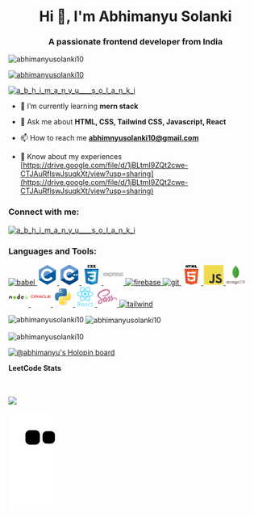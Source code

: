 <h1 align="center">Hi 👋, I'm Abhimanyu Solanki</h1>
<h3 align="center">A passionate frontend developer from India</h3>

<p align="left"> <img src="https://komarev.com/ghpvc/?username=abhimanyusolanki10&label=Profile%20views&color=0e75b6&style=flat" alt="abhimanyusolanki10" /> </p>

<p align="left"> <a href="https://github.com/ryo-ma/github-profile-trophy"><img src="https://github-profile-trophy.vercel.app/?username=abhimanyusolanki10" alt="abhimanyusolanki10" /></a> </p>

<p align="left"> <a href="https://twitter.com/a_b_h_i_m_a_n_y_u____s_o_l_a_n_k_i" target="blank"><img src="https://img.shields.io/twitter/follow/a_b_h_i_m_a_n_y_u____s_o_l_a_n_k_i?logo=twitter&style=for-the-badge" alt="a_b_h_i_m_a_n_y_u____s_o_l_a_n_k_i" /></a> </p>


- 🌱 I’m currently learning **mern stack**

- 💬 Ask me about **HTML, CSS, Tailwind CSS, Javascript, React**

- 📫 How to reach me **abhimnyusolanki10@gmail.com**

- 📄 Know about my experiences [https://drive.google.com/file/d/1jBLtmI9ZQt2cwe-CTJAuRflswJsuqkXt/view?usp=sharing](https://drive.google.com/file/d/1jBLtmI9ZQt2cwe-CTJAuRflswJsuqkXt/view?usp=sharing)

<h3 align="left">Connect with me:</h3>
<p align="left">
<a href="https://twitter.com/a_b_h_i_m_a_n_y_u____s_o_l_a_n_k_i" target="blank"><img align="center" src="https://raw.githubusercontent.com/rahuldkjain/github-profile-readme-generator/master/src/images/icons/Social/twitter.svg" alt="a_b_h_i_m_a_n_y_u____s_o_l_a_n_k_i" height="30" width="40" /></a>
</p>

<h3 align="left">Languages and Tools:</h3>
<p align="left"> <a href="https://babeljs.io/" target="_blank" rel="noreferrer"> <img src="https://www.vectorlogo.zone/logos/babeljs/babeljs-icon.svg" alt="babel" width="40" height="40"/> </a> <a href="https://www.cprogramming.com/" target="_blank" rel="noreferrer"> <img src="https://raw.githubusercontent.com/devicons/devicon/master/icons/c/c-original.svg" alt="c" width="40" height="40"/> </a> <a href="https://www.w3schools.com/cpp/" target="_blank" rel="noreferrer"> <img src="https://raw.githubusercontent.com/devicons/devicon/master/icons/cplusplus/cplusplus-original.svg" alt="cplusplus" width="40" height="40"/> </a> <a href="https://www.w3schools.com/css/" target="_blank" rel="noreferrer"> <img src="https://raw.githubusercontent.com/devicons/devicon/master/icons/css3/css3-original-wordmark.svg" alt="css3" width="40" height="40"/> </a> <a href="https://expressjs.com" target="_blank" rel="noreferrer"> <img src="https://raw.githubusercontent.com/devicons/devicon/master/icons/express/express-original-wordmark.svg" alt="express" width="40" height="40"/> </a> <a href="https://firebase.google.com/" target="_blank" rel="noreferrer"> <img src="https://www.vectorlogo.zone/logos/firebase/firebase-icon.svg" alt="firebase" width="40" height="40"/> </a> <a href="https://git-scm.com/" target="_blank" rel="noreferrer"> <img src="https://www.vectorlogo.zone/logos/git-scm/git-scm-icon.svg" alt="git" width="40" height="40"/> </a> <a href="https://www.w3.org/html/" target="_blank" rel="noreferrer"> <img src="https://raw.githubusercontent.com/devicons/devicon/master/icons/html5/html5-original-wordmark.svg" alt="html5" width="40" height="40"/> </a> <a href="https://developer.mozilla.org/en-US/docs/Web/JavaScript" target="_blank" rel="noreferrer"> <img src="https://raw.githubusercontent.com/devicons/devicon/master/icons/javascript/javascript-original.svg" alt="javascript" width="40" height="40"/> </a> <a href="https://www.mongodb.com/" target="_blank" rel="noreferrer"> <img src="https://raw.githubusercontent.com/devicons/devicon/master/icons/mongodb/mongodb-original-wordmark.svg" alt="mongodb" width="40" height="40"/> </a> <a href="https://nodejs.org" target="_blank" rel="noreferrer"> <img src="https://raw.githubusercontent.com/devicons/devicon/master/icons/nodejs/nodejs-original-wordmark.svg" alt="nodejs" width="40" height="40"/> </a> <a href="https://www.oracle.com/" target="_blank" rel="noreferrer"> <img src="https://raw.githubusercontent.com/devicons/devicon/master/icons/oracle/oracle-original.svg" alt="oracle" width="40" height="40"/> </a> <a href="https://www.python.org" target="_blank" rel="noreferrer"> <img src="https://raw.githubusercontent.com/devicons/devicon/master/icons/python/python-original.svg" alt="python" width="40" height="40"/> </a> <a href="https://reactjs.org/" target="_blank" rel="noreferrer"> <img src="https://raw.githubusercontent.com/devicons/devicon/master/icons/react/react-original-wordmark.svg" alt="react" width="40" height="40"/> </a> <a href="https://sass-lang.com" target="_blank" rel="noreferrer"> <img src="https://raw.githubusercontent.com/devicons/devicon/master/icons/sass/sass-original.svg" alt="sass" width="40" height="40"/> </a> <a href="https://tailwindcss.com/" target="_blank" rel="noreferrer"> <img src="https://www.vectorlogo.zone/logos/tailwindcss/tailwindcss-icon.svg" alt="tailwind" width="40" height="40"/> </a> </p>



<p><img align="left" src="https://github-readme-stats.vercel.app/api/top-langs?username=abhimanyusolanki10&show_icons=true&locale=en&layout=compact" alt="abhimanyusolanki10" /></p>



<p>&nbsp;<img align="center" src="https://github-readme-stats.vercel.app/api?username=abhimanyusolanki10&show_icons=true&locale=en" alt="abhimanyusolanki10" /></p>



<p><img align="center" src="https://github-readme-streak-stats.herokuapp.com/?user=abhimanyusolanki10&" alt="abhimanyusolanki10" /></p>



[![@abhimanyu's Holopin board](https://holopin.me/abhimanyu)](https://holopin.io/@abhimanyu)





<summary><b> LeetCode Stats </b></summary>
<br></br>


![](https://leetcard.jacoblin.cool/Abhimanyu_solanki/?ext=heatmap)


![Snake animation](https://github.com/AbhimanyuSolanki10/AbhimanyuSolanki10/blob/output/github-contribution-grid-snake.svg)
